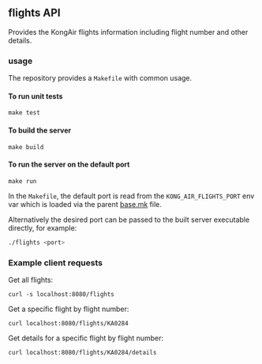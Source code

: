 ## flights API

Provides the KongAir flights information including
flight number and other details.

### usage

The repository provides a `Makefile` with common usage.

#### To run unit tests

```
make test
```

#### To build the server

```
make build
```

#### To run the server on the default port

```
make run
```

In the `Makefile`, the default port is read from the `KONG_AIR_FLIGHTS_PORT`
env var which is loaded via the parent [base.mk](../../base.mk) file.

Alternatively the desired port can be passed to the built server executable directly,
for example:

```sh
./flights <port>
```

### Example client requests

Get all flights:
```
curl -s localhost:8080/flights
```

Get a specific flight by flight number:
```
curl localhost:8080/flights/KA0284
```

Get details for a specific flight by flight number:
```
curl localhost:8080/flights/KA0284/details
```

